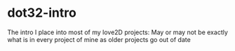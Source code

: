 # dot32-intro
The intro I place into most of my love2D projects: May or may not be exactly what is in every project of mine as older projects go out of date

